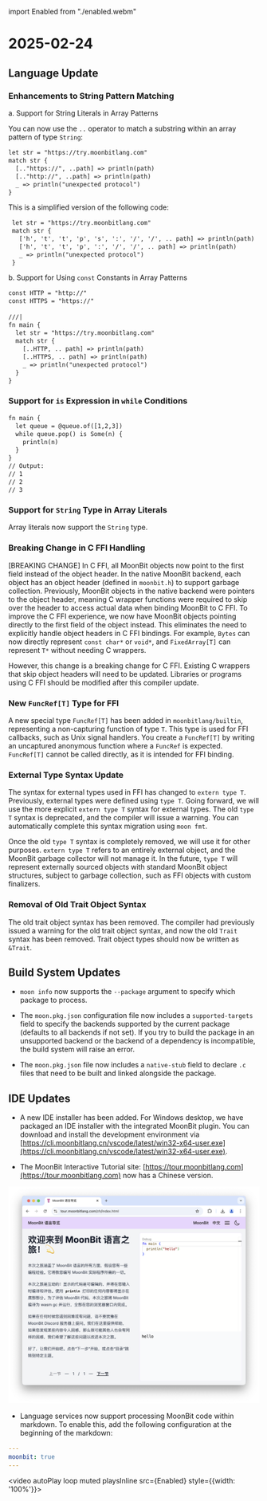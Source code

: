 import Enabled from "./enabled.webm"

# 2025-02-24

## Language Update

### Enhancements to String Pattern Matching

a. Support for String Literals in Array Patterns

You can now use the `..` operator to match a substring within an array pattern of type `String`:

```moonbit
let str = "https://try.moonbitlang.com"
match str {
  [.."https://", ..path] => println(path)
  [.."http://", ..path] => println(path)
  _ => println("unexpected protocol")
}
```

This is a simplified version of the following code:

```moonbit
 let str = "https://try.moonbitlang.com"
 match str {
   ['h', 't', 't', 'p', 's', ':', '/', '/', .. path] => println(path)
   ['h', 't', 't', 'p', ':', '/', '/', .. path] => println(path)
   _ => println("unexpected protocol")
 }
```

b. Support for Using `const` Constants in Array Patterns

```moonbit
const HTTP = "http://"
const HTTPS = "https://"

///|
fn main {
  let str = "https://try.moonbitlang.com"
  match str {
    [..HTTP, .. path] => println(path)
    [..HTTPS, .. path] => println(path)
    _ => println("unexpected protocol")
  }
}
```

### Support for `is` Expression in `while` Conditions

```moonbit
fn main {
  let queue = @queue.of([1,2,3])
  while queue.pop() is Some(n) {
    println(n)
  }
}
// Output:
// 1
// 2
// 3
```

### Support for `String` Type in Array Literals

Array literals now support the `String` type.

### Breaking Change in C FFI Handling

[BREAKING CHANGE] In C FFI, all MoonBit objects now point to the first field instead of the object header. In the native MoonBit backend, each object has an object header (defined in `moonbit.h`) to support garbage collection. Previously, MoonBit objects in the native backend were pointers to the object header, meaning C wrapper functions were required to skip over the header to access actual data when binding MoonBit to C FFI. To improve the C FFI experience, we now have MoonBit objects pointing directly to the first field of the object instead. This eliminates the need to explicitly handle object headers in C FFI bindings. For example, `Bytes` can now directly represent `const char*` or `void*`, and `FixedArray[T]` can represent `T*` without needing C wrappers.

  However, this change is a breaking change for C FFI. Existing C wrappers that skip object headers will need to be updated. Libraries or programs using C FFI should be modified after this compiler update.

### New `FuncRef[T]` Type for FFI

A new special type `FuncRef[T]` has been added in `moonbitlang/builtin`, representing a non-capturing function of type `T`. This type is used for FFI callbacks, such as Unix signal handlers. You create a `FuncRef[T]` by writing an uncaptured anonymous function where a `FuncRef` is expected. `FuncRef[T]` cannot be called directly, as it is intended for FFI binding.

### External Type Syntax Update

 The syntax for external types used in FFI has changed to `extern type T`. Previously, external types were defined using `type T`. Going forward, we will use the more explicit `extern type T` syntax for external types. The old `type T` syntax is deprecated, and the compiler will issue a warning. You can automatically complete this syntax migration using `moon fmt`.

  Once the old `type T` syntax is completely removed, we will use it for other purposes. `extern type T` refers to an entirely external object, and the MoonBit garbage collector will not manage it. In the future, `type T` will represent externally sourced objects with standard MoonBit object structures, subject to garbage collection, such as FFI objects with custom finalizers.

### Removal of Old Trait Object Syntax

The old trait object syntax has been removed. The compiler had previously issued a warning for the old trait object syntax, and now the old `Trait` syntax has been removed. Trait object types should now be written as `&Trait`.

## Build System Updates

- `moon info` now supports the `--package` argument to specify which package to process.

- The `moon.pkg.json` configuration file now includes a `supported-targets` field to specify the backends supported by the current package (defaults to all backends if not set). If you try to build the package in an unsupported backend or the backend of a dependency is incompatible, the build system will raise an error.

- The `moon.pkg.json` file now includes a `native-stub` field to declare `.c` files that need to be built and linked alongside the package.

## IDE Updates

- A new IDE installer has been added. For Windows desktop, we have packaged an IDE installer with the integrated MoonBit plugin. You can download and install the development environment via [https://cli.moonbitlang.cn/vscode/latest/win32-x64-user.exe](https://cli.moonbitlang.cn/vscode/latest/win32-x64-user.exe).

- The MoonBit Interactive Tutorial site: [https://tour.moonbitlang.com](https://tour.moonbitlang.com) now has a Chinese version.

![tourcn.png](tourcn.png)

- Language services now support processing MoonBit code within markdown. To enable this, add the following configuration at the beginning of the markdown:

```YAML
---
moonbit: true
---
```

<video autoPlay loop muted playsInline src={Enabled} style={{width: '100%'}}></video>
